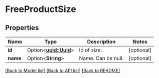 # FreeProductSize

## Properties

Name | Type | Description | Notes
------------ | ------------- | ------------- | -------------
**id** | Option<[**uuid::Uuid**](uuid::Uuid.md)> | Id of size. | [optional]
**name** | Option<**String**> | Name. Can be null. | [optional]

[[Back to Model list]](../README.md#documentation-for-models) [[Back to API list]](../README.md#documentation-for-api-endpoints) [[Back to README]](../README.md)


